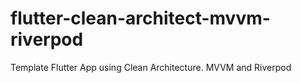 # flutter-clean-architect-mvvm-riverpod
Template Flutter App using Clean Architecture. MVVM and Riverpod 
